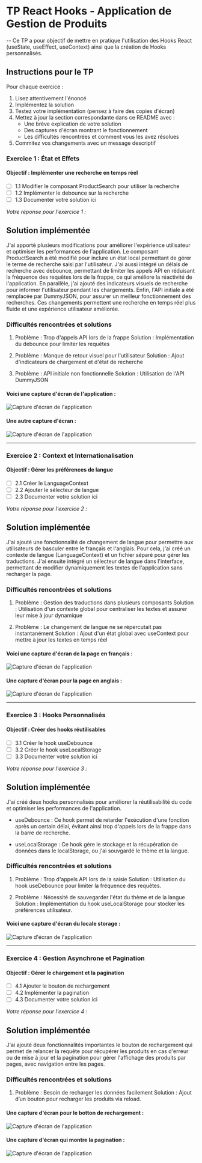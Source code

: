 # TP React Hooks - Application de Gestion de Produits

-- Ce TP a pour objectif de mettre en pratique l'utilisation des Hooks React (useState, useEffect, useContext) ainsi que la création de Hooks personnalisés.

## Instructions pour le TP

Pour chaque exercice :
1. Lisez attentivement l'énoncé
2. Implémentez la solution
3. Testez votre implémentation (pensez à faire des copies d'écran)
4. Mettez à jour la section correspondante dans ce README avec :
   - Une brève explication de votre solution
   - Des captures d'écran montrant le fonctionnement
   - Les difficultés rencontrées et comment vous les avez résolues
5. Commitez vos changements avec un message descriptif

### Exercice 1 : État et Effets 
#### Objectif : Implémenter une recherche en temps réel

- [ ] 1.1 Modifier le composant ProductSearch pour utiliser la recherche
- [ ] 1.2 Implémenter le debounce sur la recherche
- [ ] 1.3 Documenter votre solution ici

_Votre réponse pour l'exercice 1 :_

## Solution implémentée

   J'ai apporté plusieurs modifications pour améliorer l'expérience utilisateur et optimiser les performances de 
l'application. Le composant ProductSearch a été modifié pour inclure un état local permettant de gérer le terme de 
recherche saisi par l'utilisateur. J'ai aussi intégré un délais de recherche avec debounce, permettant de limiter les 
appels API en réduisant la fréquence des requêtes lors de la frappe, ce qui améliore la réactivité de l'application. En 
parallèle, j'ai ajouté des indicateurs visuels de recherche pour informer l'utilisateur pendant les chargements. Enfin, 
l'API initiale a été remplacée par DummyJSON, pour assurer un meilleur fonctionnement des recherches. Ces changements 
permettent une recherche en temps réel plus fluide et une expérience utilisateur améliorée.

### Difficultés rencontrées et solutions
1. Problème : Trop d'appels API lors de la frappe
   Solution : Implémentation du debounce pour limiter les requêtes

2. Problème : Manque de retour visuel pour l'utilisateur
   Solution : Ajout d'indicateurs de chargement et d'état de recherche

3. Problème : API initiale non fonctionnelle
   Solution : Utilisation de l'API DummyJSON

#### Voici une capture d'écran de l'application :

![Capture d'écran de l'application](./images/Capture1.png)

#### Une autre capture d'écran :

![Capture d'écran de l'application](./images/Capture2.png)

****************
### Exercice 2 : Context et Internationalisation
#### Objectif : Gérer les préférences de langue

- [ ] 2.1 Créer le LanguageContext
- [ ] 2.2 Ajouter le sélecteur de langue
- [ ] 2.3 Documenter votre solution ici

_Votre réponse pour l'exercice 2 :_

## Solution implémentée
J'ai ajouté une fonctionnalité de changement de langue pour permettre aux utilisateurs de basculer entre le français  et l'anglais. Pour cela, j'ai créé un contexte de langue (LanguageContext) et un fichier séparé pour gérer les traductions. J'ai ensuite intégré un sélecteur de langue dans l'interface, permettant de modifier dynamiquement les textes de l'application sans recharger la page.

### Difficultés rencontrées et solutions
1. Problème : Gestion des traductions dans plusieurs composants
Solution : Utilisation d'un contexte global pour centraliser les textes et assurer leur mise à jour dynamique

2. Problème : Le changement de langue ne se répercutait pas instantanément
Solution : Ajout d'un état global avec useContext pour mettre à jour les textes en temps réel

#### Voici une capture d'écran de la page en français :

![Capture d'écran de l'application](./images/Capture3.png)

#### Une capture d'écran pour la page en anglais :

![Capture d'écran de l'application](./images/Capture4.png)

****************
### Exercice 3 : Hooks Personnalisés
#### Objectif : Créer des hooks réutilisables

- [ ] 3.1 Créer le hook useDebounce
- [ ] 3.2 Créer le hook useLocalStorage
- [ ] 3.3 Documenter votre solution ici

_Votre réponse pour l'exercice 3 :_

## Solution implémentée
J'ai créé deux hooks personnalisés pour améliorer la réutilisabilité du code et optimiser les performances de l'application.

- useDebounce : Ce hook permet de retarder l'exécution d'une fonction après un certain délai, évitant ainsi trop d'appels  lors de la frappe dans la barre de recherche.

- useLocalStorage : Ce hook gère le stockage et la récupération de données dans le localStorage, ou j'ai souvgardé  le thème et la langue.
 
### Difficultés rencontrées et solutions

1. Problème : Trop d'appels API lors de la saisie
Solution : Utilisation du hook useDebounce pour limiter la fréquence des requêtes.

2. Problème : Nécessité de sauvegarder l'état du thème et de la langue
Solution : Implémentation du hook useLocalStorage pour stocker les préférences utilisateur.

#### Voici une capture d'écran du locale storage :

![Capture d'écran de l'application](./images/Capture7.png)

****************
### Exercice 4 : Gestion Asynchrone et Pagination
#### Objectif : Gérer le chargement et la pagination

- [ ] 4.1 Ajouter le bouton de rechargement
- [ ] 4.2 Implémenter la pagination
- [ ] 4.3 Documenter votre solution ici

_Votre réponse pour l'exercice 4 :_

## Solution implémentée

J'ai ajouté deux fonctionnalités importantes le bouton de rechargement qui permet de relancer la requête pour récupérer les produits en cas d'erreur ou de mise à jour et la pagination pour gèrer l'affichage des produits par pages, avec navigation entre les pages.

### Difficultés rencontrées et solutions

1. Problème : Besoin de recharger les données facilement
Solution : Ajout d’un bouton pour recharger les produits via reload.

#### Une capture d'écran pour le botton de rechargement :

![Capture d'écran de l'application](./images/Capture5.png)

#### Une capture d'écran qui montre la pagination :

![Capture d'écran de l'application](./images/Capture6.png)